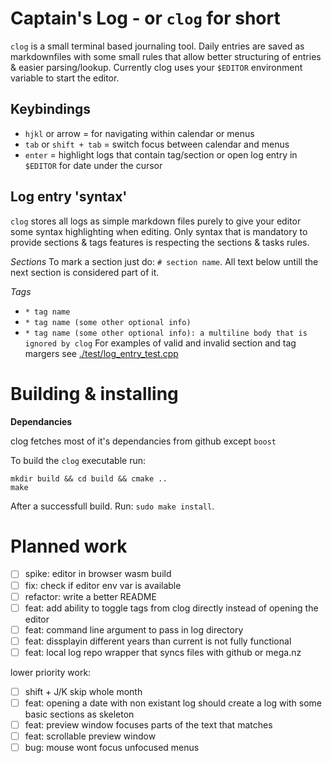 # Captain's Log - or `clog` for short
`clog` is a small terminal based journaling tool. Daily entries are saved as markdownfiles
with some small rules that allow better structuring of entries & easier parsing/lookup.
Currently clog uses your `$EDITOR` environment variable to start the editor. 

## Keybindings 
- `hjkl` or arrow = for navigating within calendar or menus
- `tab` or `shift + tab` =  switch focus between calendar and menus
- `enter` = highlight logs that contain tag/section or open log entry in `$EDITOR` for date under the cursor

## Log entry 'syntax'
`clog` stores all logs as simple markdown files purely to give your editor some syntax highlighting
when editing. Only syntax that is mandatory to provide sections & tags features is respecting the sections & tasks rules.

*Sections*
To mark a section just do: `# section name`. All text below untill the next section is considered part of it.

*Tags*
- `* tag name`
- `* tag name (some other optional info)`
- `* tag name (some other optional info): a multiline body that is ignored by clog`
For examples of valid and invalid section and tag margers see [./test/log_entry_test.cpp](./test/log_entry_test.cpp)

# Building & installing
**Dependancies**

clog fetches most of it's dependancies from github except `boost`

To build the `clog` executable run:
```
mkdir build && cd build && cmake ..
make 
```
After a successfull build. Run: `sudo make install`.

# Planned work
- [ ] spike: editor in browser wasm build
- [ ] fix: check if editor env var is available
- [ ] refactor: write a better README
- [ ] feat: add ability to toggle tags from clog directly instead of opening the editor
- [ ] feat: command line argument to pass in log directory
- [ ] feat: dissplayin different years than current is not fully functional
- [ ] feat: local log repo wrapper that syncs files with github or mega.nz

lower priority work:
- [ ] shift + J/K skip whole month
- [ ] feat: opening a date with non existant log should create a log with some basic sections as skeleton
- [ ] feat: preview window focuses parts of the text that matches
- [ ] feat: scrollable preview window
- [ ] bug: mouse wont focus unfocused menus
